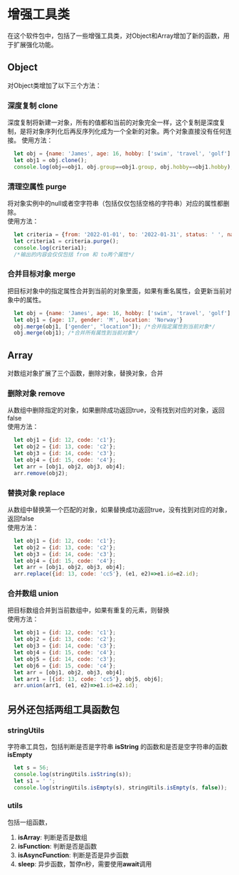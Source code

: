 # 增强工具类

在这个软件包中，包括了一些增强工具类，对Object和Array增加了新的函数，用于扩展强化功能。

## Object

对Object类增加了以下三个方法：

### 深度复制 clone
深度复制将新建一对象，所有的值都和当前的对象完全一样，这个复制是深度复制，是将对象序列化后再反序列化成为一个全新的对象。两个对象直接没有任何连接。 
使用方法：
```javascript
  let obj = {name: 'James', age: 16, hobby: ['swim', 'travel', 'golf'], group: {code: '00', name: 'group a'}};
  let obj1 = obj.clone();
  console.log(obj==obj1, obj.group==obj1.group, obj.hobby==obj1.hobby);
```
### 清理空属性 purge
将对象实例中的null或者空字符串（包括仅仅包括空格的字符串）对应的属性都删除。  
使用方法：
```javascript
  let criteria = {from: '2022-01-01', to: '2022-01-31', status: ' ', name: '', dept: null};
  let criteria1 = criteria.purge();
  console.log(criteria1);
  /*输出的内容会仅仅包括 from 和 to两个属性*/
```

### 合并目标对象 merge
把目标对象中的指定属性合并到当前的对象里面，如果有重名属性，会更新当前对象中的属性。
```javascript
  let obj = {name: 'James', age: 16, hobby: ['swim', 'travel', 'golf'], group: {code: '00', name: 'group a'}};
  let obj1 = {age: 17, gender: 'M', location: 'Norway'}
  obj.merge(obj1, ['gender', "location"]); /*合并指定属性到当前对象*/
  obj.merge(obj1); /*合并所有属性到当前对象*/
```

## Array
对数组对象扩展了三个函数，删除对象，替换对象，合并

### 删除对象 remove
从数组中删除指定的对象，如果删除成功返回true，没有找到对应的对象，返回false  
使用方法：
```javascript
  let obj1 = {id: 12, code: 'c1'};
  let obj2 = {id: 13, code: 'c2'};
  let obj3 = {id: 14, code: 'c3'};
  let obj4 = {id: 15, code: 'c4'};
  let arr = [obj1, obj2, obj3, obj4];
  arr.remove(obj2);
```

### 替换对象 replace
从数组中替换第一个匹配的对象，如果替换成功返回true，没有找到对应的对象，返回false  
使用方法：
```javascript
  let obj1 = {id: 12, code: 'c1'};
  let obj2 = {id: 13, code: 'c2'};
  let obj3 = {id: 14, code: 'c3'};
  let obj4 = {id: 15, code: 'c4'};
  let arr = [obj1, obj2, obj3, obj4];
  arr.replace({id: 13, code: 'cc5'}, (e1, e2)=>e1.id=e2.id);
```

### 合并数组 union
把目标数组合并到当前数组中，如果有重复的元素，则替换  
使用方法：
```javascript
  let obj1 = {id: 12, code: 'c1'};
  let obj2 = {id: 13, code: 'c2'};
  let obj3 = {id: 14, code: 'c3'};
  let obj4 = {id: 15, code: 'c4'};
  let obj5 = {id: 14, code: 'c3'};
  let obj6 = {id: 15, code: 'c4'};
  let arr = [obj1, obj2, obj3, obj4];
  let arr1 = [{id: 13, code: 'cc5'}, obj5, obj6];
  arr.union(arr1, (e1, e2)=>e1.id=e2.id);
```

## 另外还包括两组工具函数包

### stringUtils
字符串工具包，包括判断是否是字符串 **isString** 的函数和是否是空字符串的函数 **isEmpty**

```javascript
  let s = 56;
  console.log(stringUtils.isString(s));
  let s1 = ' ';
  console.log(stringUtils.isEmpty(s), stringUtils.isEmpty(s, false));
```

### utils
包括一组函数，
1. **isArray**: 判断是否是数组
2. **isFunction**: 判断是否是函数
3. **isAsyncFunction**: 判断是否是异步函数
4. **sleep**: 异步函数，暂停n秒，需要使用**await**调用